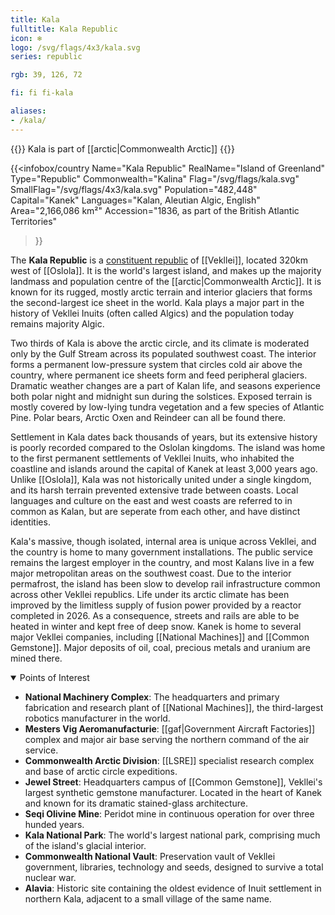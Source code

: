 ```yaml
---
title: Kala
fulltitle: Kala Republic
icon: ❄️
logo: /svg/flags/4x3/kala.svg
series: republic

rgb: 39, 126, 72

fi: fi fi-kala

aliases:
- /kala/
---
```

{{<note series>}}
 Kala is part of [[arctic|Commonwealth Arctic]]
{{</note>}}

{{<infobox/country
	 Name="Kala Republic"
	 RealName="Island of Greenland"
	 Type="Republic"
	 Commonwealth="Kalina"
	 Flag="/svg/flags/kala.svg"
	 SmallFlag="/svg/flags/4x3/kala.svg"
	 Population="482,448"
	 Capital="Kanek"
	 Languages="Kalan, Aleutian Algic, English"
	 Area="2,166,086 km²"
	 Accession="1836, as part of the British Atlantic Territories"
 >}}

The <span class="fi fi-kala"></span> **Kala Republic** is a [constituent republic](/republics/) of [[Vekllei]], located 320km west of [[Oslola]]. It is the world's largest island, and makes up the majority landmass and population centre of the [[arctic|Commonwealth Arctic]]. It is known for its rugged, mostly arctic terrain and interior glaciers that forms the second-largest ice sheet in the world. Kala plays a major part in the history of Vekllei Inuits (often called Algics) and the population today remains majority Algic.

Two thirds of Kala is above the arctic circle, and its climate is moderated only by the Gulf Stream across its populated southwest coast. The interior forms a permanent low-pressure system that circles cold air above the country, where permanent ice sheets form and feed peripheral glaciers. Dramatic weather changes are a part of Kalan life, and seasons experience both polar night and midnight sun during the solstices. Exposed terrain is mostly covered by low-lying tundra vegetation and a few species of Atlantic Pine. Polar bears, Arctic Oxen and Reindeer can all be found there.

Settlement in Kala dates back thousands of years, but its extensive history is poorly recorded compared to the Oslolan kingdoms. The island was home to the first permanent settlements of Vekllei Inuits, who inhabited the coastline and islands around the capital of Kanek at least 3,000 years ago. Unlike [[Oslola]], Kala was not historically united under a single kingdom, and its harsh terrain prevented extensive trade between coasts. Local languages and culture on the east and west coasts are referred to in common as Kalan, but are seperate from each other, and have distinct identities.

Kala's massive, though isolated, internal area is unique across Vekllei, and the country is home to many government installations. The public service remains the largest employer in the country, and most Kalans live in a few major metropolitan areas on the southwest coast. Due to the interior permafrost, the island has been slow to develop rail infrastructure common across other Vekllei republics. Life under its arctic climate has been improved by the limitless supply of fusion power provided by a reactor completed in 2026. As a consequence, streets and rails are able to be heated in winter and kept free of deep snow. Kanek is home to several major Vekllei companies, including [[National Machines]] and [[Common Gemstone]]. Major deposits of oil, coal, precious metals and uranium are mined there.

<details open>
<summary>Points of Interest</summary>

* **National Machinery Complex**: The headquarters and primary fabrication and research plant of [[National Machines]], the third-largest robotics manufacturer in the world.
* **Mesters Vig Aeromanufacturie**: [[gaf|Government Aircraft Factories]] complex and major air base serving the northern command of the air service.
* **Commonwealth Arctic Division**: [[LSRE]] specialist research complex and base of arctic circle expeditions.
* **Jewel Street**: Headquarters campus of [[Common Gemstone]], Vekllei's largest synthetic gemstone manufacturer. Located in the heart of Kanek and known for its dramatic stained-glass architecture.
* **Seqi Olivine Mine**: Peridot mine in continuous operation for over three hunded years.
* **Kala National Park**: The world's largest national park, comprising much of the island's glacial interior.
* **Commonwealth National Vault**: Preservation vault of Vekllei government, libraries, technology and seeds, designed to survive a total nuclear war.
* **Alavia**: Historic site containing the oldest evidence of Inuit settlement in northern Kala, adjacent to a small village of the same name.
</details>

